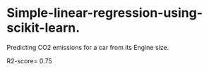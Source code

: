 # Simple-linear-regression-using-scikit-learn.
Predicting CO2 emissions for a car from its Engine size.

R2-score= 0.75
